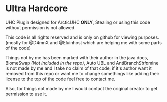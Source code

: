 # Ultra Hardcore
UHC Plugin designed for ArcticUHC **ONLY**, Stealing or using this code without permission is not allowed.

This code is all rights reserved and is only on github for viewing purposes. (mostly for @D4mnX and @Eluinhost which are helping me with some parts of the code)

Things not by me has been marked with their author in the java docs, BiomeSwap *(Not included in the repo)*, Auto UBL and AntiBranch*Strip*mine is not made by me and I take no claim of that code, if it's author want it removed from this repo or want me to change somethings like adding their license to the top of the code feel free to contact me.

Also, for things not made by me I would contact the original creator to get permission to use it.
